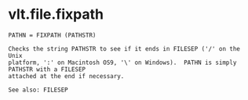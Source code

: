 # vlt.file.fixpath

    PATHN = FIXPATH (PATHSTR)
 
    Checks the string PATHSTR to see if it ends in FILESEP ('/' on the Unix
    platform, ':' on Macintosh OS9, '\' on Windows).  PATHN is simply PATHSTR with a FILESEP 
    attached at the end if necessary.
 
    See also: FILESEP
